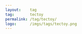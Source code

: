 ```yaml
---
layout:    tag
tag:       tectoy
permalink: /tag/tectoy/
logo:      /imgs/tags/tectoy.png
---
```

